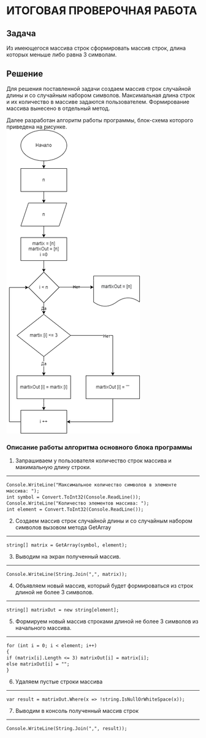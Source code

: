 # ИТОГОВАЯ ПРОВЕРОЧНАЯ РАБОТА
## Задача

Из имеющегося массива строк сформировать массив строк, длина которых меньше либо равна 3 символам.
## Решение
Для решения поставленной задачи создаем массив строк случайной длины и со случайным набором символов. Максимальная длина строк и их количество в массиве задаются пользователем. Формирование массива вынесено в отдельный метод.

Далее разработан алгоритм работы программы, блок-схема которого приведена на рисунке.
![Блок-схема алгоритма](Shema.png)
### Описание работы алгоритма основного блока программы
1. Запрашиваем у пользователя количество строк массива и макимальную длину строки.
---
	Console.WriteLine("Максимальное количество символов в элементе массива: ");
	int symbol = Convert.ToInt32(Console.ReadLine());
	Console.WriteLine("Количество элементов массива: ");
	int element = Convert.ToInt32(Console.ReadLine());

2. Создаем массив строк случайной длины и со случайным набором символов вызовом метода GetArray
---
	string[] matrix = GetArray(symbol, element);

3. Выводим на экран полученный массив.
---
	Console.WriteLine(String.Join(",", matrix));

4. Объявляем новый массив, который будет формироваться из строк длиной не более 3 символов.
---
	string[] matrixOut = new string[element];

5. Формируем новый массив строками длиной не более 3 символов из начального массива.
---
	for (int i = 0; i < element; i++)
	{
	if (matrix[i].Length <= 3) matrixOut[i] = matrix[i];
	else matrixOut[i] = "";
	}

6. Удаляем пустые строки массива
---
	var result = matrixOut.Where(x => !string.IsNullOrWhiteSpace(x));

7. Выводим в консоль полученный массив строк
---
	Console.WriteLine(String.Join(",", result));
